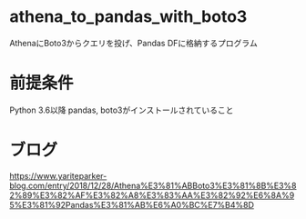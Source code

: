 # athena_to_pandas_with_boto3
AthenaにBoto3からクエリを投げ、Pandas DFに格納するプログラム

# 前提条件
Python 3.6以降
pandas, boto3がインストールされていること

# ブログ
https://www.yariteparker-blog.com/entry/2018/12/28/Athena%E3%81%ABBoto3%E3%81%8B%E3%82%89%E3%82%AF%E3%82%A8%E3%83%AA%E3%82%92%E6%8A%95%E3%81%92Pandas%E3%81%AB%E6%A0%BC%E7%B4%8D
